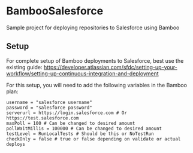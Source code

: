 # BambooSalesforce
Sample project for deploying repositories to Salesforce using Bamboo

## Setup
For complete setup of Bamboo deployments to Salesforce, best use the existing guide:
https://developer.atlassian.com/sfdc/setting-up-your-workflow/setting-up-continuous-integration-and-deployment

For this setup, you will need to add the following variables in the Bamboo plan:

```
username = "salesforce username"
password = "salesforce password"
serverurl = https://login.salesforce.com # Or https://test.salesforce.com
maxPoll = 100 # Can be changed to desired amount
pollWaitMillis = 100000 # Can be changed to desired amount
testLevel = RunLocalTests # Should be this or NoTestRun 
checkOnly = false # true or false depending on validate or actual deploys
```
